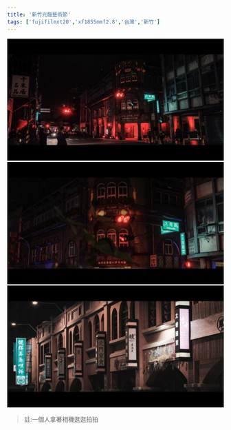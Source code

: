 ```yaml
---
title: '新竹光臨藝術節'
tags: ['fujifilmxt20','xf1855mmf2.8','台灣','新竹']
---
```

![001](./img/instagram_output/202110/002.webp)
![002](./img/instagram_output/202110/001.webp)
![003](./img/instagram_output/202110/003.webp)
>註:一個人拿著相機逛逛拍拍
